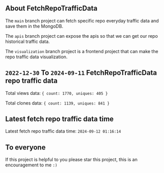 ## About FetchRepoTrafficData

The `main` branch project can fetch specific repo everyday traffic data and save them in the MongoDB.

The `apis` branch project can expose the apis so that we can get our repo historical traffic data.

The `visualization` branch project is a frontend project that can make the repo traffic data visualization.

## `2022-12-30` To `2024-09-11` FetchRepoTrafficData repo traffic data

Total views data: `{ count: 1770, uniques: 405 }`

Total clones data: `{ count: 1139, uniques: 841 }`

## Latest fetch repo traffic data time

Latest fetch repo traffic data time: `2024-09-12 01:16:14`

## To everyone

If this project is helpful to you please star this project, this is an encouragement to me `:)`



